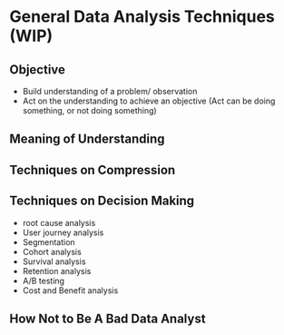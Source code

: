 # General Data Analysis Techniques (WIP)

## Objective

- Build understanding of a problem/ observation
- Act on the understanding to achieve an objective (Act can be doing something, or not doing something)

## Meaning of Understanding

## Techniques on Compression

## Techniques on Decision Making


- root cause analysis
- User journey analysis
- Segmentation
- Cohort analysis
- Survival analysis
- Retention analysis
- A/B testing
- Cost and Benefit analysis

## How Not to Be A Bad Data Analyst
